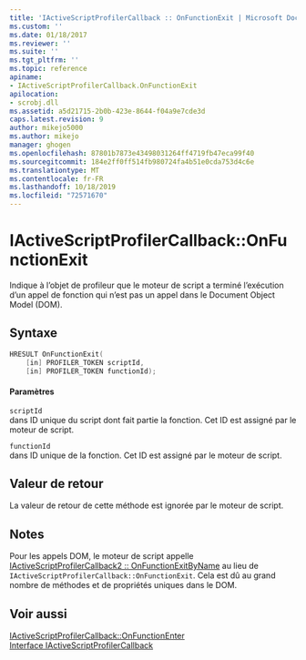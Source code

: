```yaml
---
title: 'IActiveScriptProfilerCallback :: OnFunctionExit | Microsoft Docs'
ms.custom: ''
ms.date: 01/18/2017
ms.reviewer: ''
ms.suite: ''
ms.tgt_pltfrm: ''
ms.topic: reference
apiname:
- IActiveScriptProfilerCallback.OnFunctionExit
apilocation:
- scrobj.dll
ms.assetid: a5d21715-2b0b-423e-8644-f04a9e7cde3d
caps.latest.revision: 9
author: mikejo5000
ms.author: mikejo
manager: ghogen
ms.openlocfilehash: 87801b7873e43498031264ff4719fb47eca99f40
ms.sourcegitcommit: 184e2ff0ff514fb980724fa4b51e0cda753d4c6e
ms.translationtype: MT
ms.contentlocale: fr-FR
ms.lasthandoff: 10/18/2019
ms.locfileid: "72571670"
---
```

# <a name="iactivescriptprofilercallbackonfunctionexit"></a>IActiveScriptProfilerCallback::OnFunctionExit
Indique à l’objet de profileur que le moteur de script a terminé l’exécution d’un appel de fonction qui n’est pas un appel dans le Document Object Model (DOM).  
  
## <a name="syntax"></a>Syntaxe  
  
```cpp
HRESULT OnFunctionExit(  
    [in] PROFILER_TOKEN scriptId,   
    [in] PROFILER_TOKEN functionId);  
```  
  
#### <a name="parameters"></a>Paramètres  
 `scriptId`  
 dans ID unique du script dont fait partie la fonction. Cet ID est assigné par le moteur de script.  
  
 `functionId`  
 dans ID unique de la fonction. Cet ID est assigné par le moteur de script.  
  
## <a name="return-value"></a>Valeur de retour  
 La valeur de retour de cette méthode est ignorée par le moteur de script.  
  
## <a name="remarks"></a>Notes  
 Pour les appels DOM, le moteur de script appelle [IActiveScriptProfilerCallback2 :: OnFunctionExitByName](../../winscript/reference/iactivescriptprofilercallback2-onfunctionexitbyname.md) au lieu de `IActiveScriptProfilerCallback::OnFunctionExit`. Cela est dû au grand nombre de méthodes et de propriétés uniques dans le DOM.  
  
## <a name="see-also"></a>Voir aussi  
 [IActiveScriptProfilerCallback::OnFunctionEnter](../../winscript/reference/iactivescriptprofilercallback-onfunctionenter.md)   
 [Interface IActiveScriptProfilerCallback](../../winscript/reference/iactivescriptprofilercallback-interface.md)